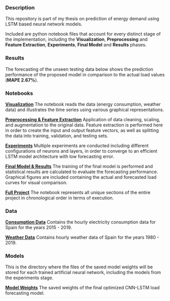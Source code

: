 ### Description
This repository is part of my thesis on prediction of energy demand using LSTM based neural network models.

Included are python notebook files that account for every distinct stage of the implementation, including the **Visualization**, **Preprocessing** and **Feature Extraction**, **Experiments**, **Final Model** and **Results** phases.

### Results
The forecasting of the unseen testing data below shows the prediction performance of the proposed model in comparison to the actual load values (**MAPE 2.67%**).

### Notebooks
 **[Visualization](visualization.ipynb)**
The notebook reads the data (energy consumption, weather data) and illustrates the time series using various graphical representations.

**[Preprocessing & Feature Extraction](preprocessing.ipynb)**
Application of data cleaning, scaling, and augmentation to the original data. Feature extraction is performed here in order to create the input and output feature vectors, as well as splitting the data into training, validation, and testing sets. 

**[Experiments](experiments.ipynb)**
Multiple experiments are conducted including different configurations of neurons and layers, in order to converge to an efficient LSTM model architecture with low forecasting error.

**[Final Model & Results](results.ipynb)**
The training of the final model is performed and statistical results are calculated to evaluate the forecasting performance. Graphical figures are included containing the actual and forecasted load curves for visual comparison. 

**[Full Project](full_project.ipynb)**
The notebook represents all unique sections of the entire project in chronological order in terms of execution.

### Data
**[Consumption Data](data/consumption.csv)**
Contains the hourly electricity consumption data for Spain for the years 2015 - 2019. 

**[Weather Data](data/weather.csv)**
Contains hourly weather data of Spain for the years 1980 - 2019.

### Models
This is the directory where the files of the saved model weights will be stored for each trained artificial neural network, including the models from the experiments stage.

**[Model Weights](models/model_weights.h5)**
The saved weights of the final optimized CNN-LSTM load forecasting model.
